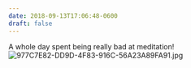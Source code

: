 ```yaml
---
date: 2018-09-13T17:06:48-0600
draft: false
---
```


A whole day spent being really bad at meditation! ![977C7E82-DD9D-4F83-916C-56A23A89FA91.jpg](http://ianwhitney.micro.blog/uploads/2018/eda6bd0475.jpg)

